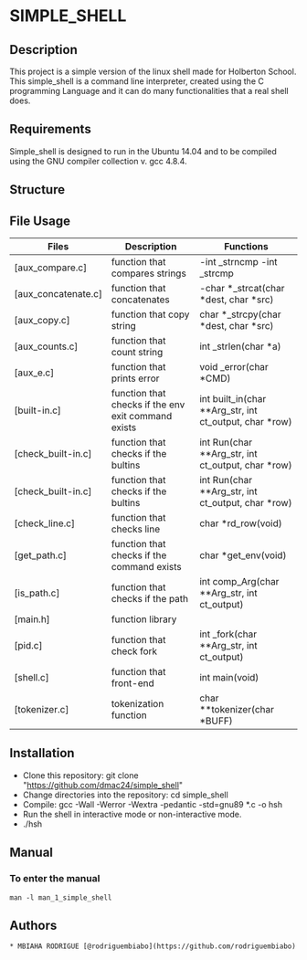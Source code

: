 # SIMPLE_SHELL

## Description
This project is a simple version of the linux shell made for Holberton School. This simple_shell is a command line interpreter, created using the C programming Language and it can do many functionalities that a real shell does.

## Requirements

Simple_shell is designed to run in the Ubuntu 14.04 and to be compiled using the GNU compiler collection v. gcc 4.8.4.

## Structure


## File Usage

Files|Description|Functions
--|--|--
[aux_compare.c] | function that compares strings | -int _strncmp -int _strcmp
[aux_concatenate.c] |function that concatenates | -char *_strcat(char *dest, char *src)
[aux_copy.c] | function that copy string | char *_strcpy(char *dest, char *src)
[aux_counts.c] | function that count string | int _strlen(char *a)
[aux_e.c] | function that prints error | void _error(char *CMD)
[built-in.c] | function that checks if the env exit command exists | int built_in(char **Arg_str, int ct_output, char *row)
[check_built-in.c] | function that checks if the bultins | int Run(char **Arg_str, int ct_output, char *row)
[check_built-in.c] | function that checks if the bultins | int Run(char **Arg_str, int ct_output, char *row)
[check_line.c] | function that checks line | char *rd_row(void)
[get_path.c] | function that checks if the command exists | char *get_env(void)
[is_path.c] | function that checks if the path | int comp_Arg(char **Arg_str, int ct_output)
[main.h] | function library | 
[pid.c] | function that check fork | int _fork(char **Arg_str, int ct_output)
[shell.c] | function that front-end | int main(void)
[tokenizer.c] | tokenization function | char **tokenizer(char *BUFF)


## Installation

* Clone this repository: git clone "https://github.com/dmac24/simple_shell"
* Change directories into the repository: cd simple_shell
* Compile: gcc -Wall -Werror -Wextra -pedantic -std=gnu89 *.c -o hsh
* Run the shell in interactive mode or non-interactive mode.
* ./hsh

## Manual 

### To enter the manual 
```
man -l man_1_simple_shell
```

## Authors
```
* MBIAHA RODRIGUE [@rodriguembiabo](https://github.com/rodriguembiabo)
```
